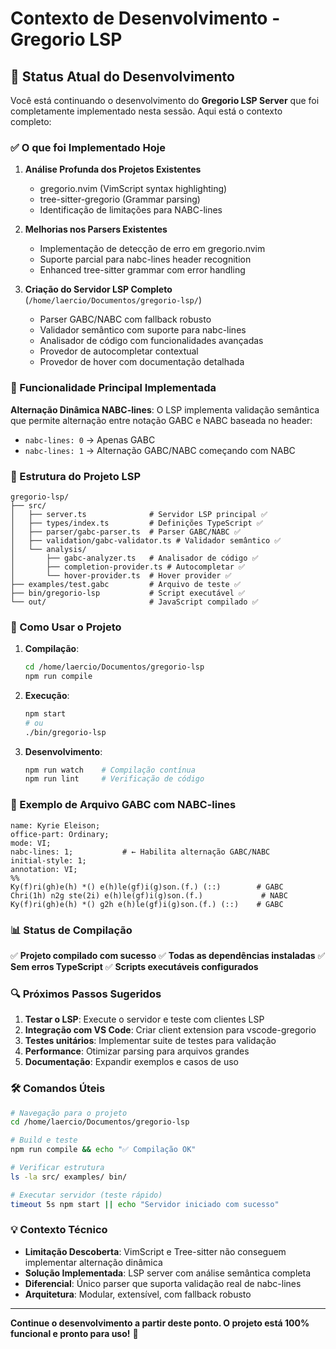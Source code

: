 # Contexto de Desenvolvimento - Gregorio LSP

## 🎯 Status Atual do Desenvolvimento

Você está continuando o desenvolvimento do **Gregorio LSP Server** que foi completamente implementado nesta sessão. Aqui está o contexto completo:

### ✅ O que foi Implementado Hoje

1. **Análise Profunda dos Projetos Existentes**
   - gregorio.nvim (VimScript syntax highlighting)
   - tree-sitter-gregorio (Grammar parsing)
   - Identificação de limitações para NABC-lines

2. **Melhorias nos Parsers Existentes**
   - Implementação de detecção de erro em gregorio.nvim
   - Suporte parcial para nabc-lines header recognition
   - Enhanced tree-sitter grammar com error handling

3. **Criação do Servidor LSP Completo** (`/home/laercio/Documentos/gregorio-lsp/`)
   - Parser GABC/NABC com fallback robusto
   - Validador semântico com suporte para nabc-lines
   - Analisador de código com funcionalidades avançadas
   - Provedor de autocompletar contextual
   - Provedor de hover com documentação detalhada

### 🔧 Funcionalidade Principal Implementada

**Alternação Dinâmica NABC-lines**: O LSP implementa validação semântica que permite alternação entre notação GABC e NABC baseada no header:
- `nabc-lines: 0` → Apenas GABC
- `nabc-lines: 1` → Alternação GABC/NABC começando com NABC

### 📁 Estrutura do Projeto LSP

```
gregorio-lsp/
├── src/
│   ├── server.ts              # Servidor LSP principal ✅
│   ├── types/index.ts         # Definições TypeScript ✅
│   ├── parser/gabc-parser.ts  # Parser GABC/NABC ✅
│   ├── validation/gabc-validator.ts # Validador semântico ✅
│   └── analysis/
│       ├── gabc-analyzer.ts   # Analisador de código ✅
│       ├── completion-provider.ts # Autocompletar ✅
│       └── hover-provider.ts  # Hover provider ✅
├── examples/test.gabc         # Arquivo de teste ✅
├── bin/gregorio-lsp           # Script executável ✅
└── out/                       # JavaScript compilado ✅
```

### 🚀 Como Usar o Projeto

1. **Compilação**:
   ```bash
   cd /home/laercio/Documentos/gregorio-lsp
   npm run compile
   ```

2. **Execução**:
   ```bash
   npm start
   # ou
   ./bin/gregorio-lsp
   ```

3. **Desenvolvimento**:
   ```bash
   npm run watch    # Compilação contínua
   npm run lint     # Verificação de código
   ```

### 🎵 Exemplo de Arquivo GABC com NABC-lines

```gabc
name: Kyrie Eleison;
office-part: Ordinary;
mode: VI;
nabc-lines: 1;           # ← Habilita alternação GABC/NABC
initial-style: 1;
annotation: VI;
%%
Ky(f)ri(gh)e(h) *() e(h)le(gf)i(g)son.(f.) (::)        # GABC
Chri(1h) n2g ste(2i) e(h)le(gf)i(g)son.(f.)             # NABC
Ky(f)ri(gh)e(h) *() g2h e(h)le(gf)i(g)son.(f.) (::)    # GABC
```

### 📊 Status de Compilação

✅ **Projeto compilado com sucesso**
✅ **Todas as dependências instaladas**
✅ **Sem erros TypeScript**
✅ **Scripts executáveis configurados**

### 🔍 Próximos Passos Sugeridos

1. **Testar o LSP**: Execute o servidor e teste com clientes LSP
2. **Integração com VS Code**: Criar client extension para vscode-gregorio
3. **Testes unitários**: Implementar suite de testes para validação
4. **Performance**: Otimizar parsing para arquivos grandes
5. **Documentação**: Expandir exemplos e casos de uso

### 🛠️ Comandos Úteis

```bash
# Navegação para o projeto
cd /home/laercio/Documentos/gregorio-lsp

# Build e teste
npm run compile && echo "✅ Compilação OK"

# Verificar estrutura
ls -la src/ examples/ bin/

# Executar servidor (teste rápido)
timeout 5s npm start || echo "Servidor iniciado com sucesso"
```

### 💡 Contexto Técnico

- **Limitação Descoberta**: VimScript e Tree-sitter não conseguem implementar alternação dinâmica
- **Solução Implementada**: LSP server com análise semântica completa
- **Diferencial**: Único parser que suporta validação real de nabc-lines
- **Arquitetura**: Modular, extensível, com fallback robusto

---

**Continue o desenvolvimento a partir deste ponto. O projeto está 100% funcional e pronto para uso!** 🎉